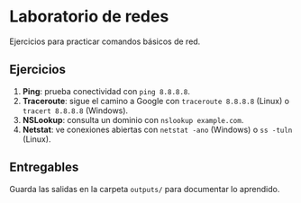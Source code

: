 # Laboratorio de redes 

Ejercicios para practicar comandos básicos de red.

## Ejercicios
1. **Ping**: prueba conectividad con `ping 8.8.8.8`.
2. **Traceroute**: sigue el camino a Google con `traceroute 8.8.8.8` (Linux) o `tracert 8.8.8.8` (Windows).
3. **NSLookup**: consulta un dominio con `nslookup example.com`.
4. **Netstat**: ve conexiones abiertas con `netstat -ano` (Windows) o `ss -tuln` (Linux).

## Entregables
Guarda las salidas en la carpeta `outputs/` para documentar lo aprendido.
